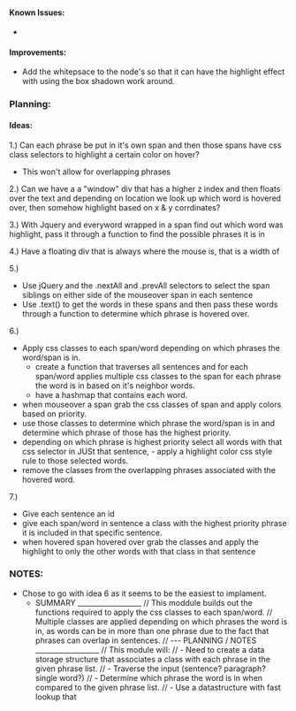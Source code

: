 #### Known Issues:
- 
#### Improvements:
- Add the whitepsace to the node's so that it can have the
  highlight effect with using the box shadown work around.




### Planning:
#### Ideas:
1.) Can each phrase be put in it's own span and then those spans have css class selectors to highlight a certain color on hover?
  
  - This won't allow for overlapping phrases

2.) Can we have a a "window" div that has a higher z index and then floats over the text and depending on location we look up which word is hovered over, then somehow highlight based on x & y corrdinates?

3.) With Jquery and everyword wrapped in a span find out which word was highlight, pass it through a function to find the possible phrases it is in

4.) Have a floating div that is always where the mouse is, that is a width of

5.)
- Use jQuery and the .nextAll and .prevAll selectors to select the span siblings on either side of the mouseover span in each sentence
- Use .text() to get the words in these spans and then pass these words through a function to determine which phrase is hovered over.

6.)
- Apply css classes to each span/word depending on which phrases the word/span is in.
  - create a function that traverses all sentences and for each span/word applies multiple css classes to the span for each phrase the word is in based on it's neighbor words.
  - have a hashmap that contains each word.
- when mouseover a span grab the css classes of span and apply colors based on priority.
- use those classes to determine which phrase the word/span is in and determine which phrase of those has the highest priority.
- depending on which phrase is highest priority select all words with that css selector in JUSt that sentence, - apply a highlight color css style rule to those selected words.
- remove the classes from the overlapping phrases associated with the hovered word.

7.)
- Give each sentence an id
- give each span/word in sentence a class with the highest priority phrase it is included in that specific sentence.
- when hovered span hovered over grab the classes and apply the highlight to only the other words with that class in that sentence

### NOTES:
- Chose to go with idea 6 as it seems to be the easiest to implament.
  - SUMMARY __________________
// This moddule builds out the functions required to apply the css classes to each span/word.
// Multiple classes are applied depending on which phrases the word is in, as words can be in more than one phrase due to the fact that phrases can overlap in sentences.
// --- PLANNING / NOTES __________________
// This module will:
// - Need to create a data storage structure that associates a class with each phrase in the given phrase list.
// - Traverse the input (sentence? paragraph? single word?)
// - Determine which phrase the word is in when compared to the given phrase list.
//    - Use a datastructure with fast lookup that